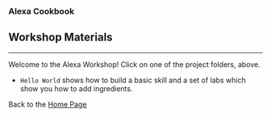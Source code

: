 ### Alexa Cookbook
## Workshop Materials <a id="title"></a>
<hr />


Welcome to the Alexa Workshop!
Click on one of the project folders, above.

 * ```Hello World``` shows how to build a basic skill and a set of labs which show you how to add ingredients.


Back to the [Home Page](../README.md#title)
